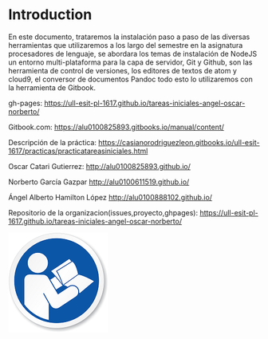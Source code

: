 # Introduction

En este documento, trataremos la instalación paso a paso de las diversas herramientas que utilizaremos a los largo del semestre en la asignatura procesadores de lenguaje, se abordara los temas de instalación de NodeJS un entorno multi-plataforma para la capa de servidor, Git y Github, son las herramienta de control de versiones, los editores de textos de atom y cloud9, el conversor de documentos Pandoc todo esto lo utilizaremos con la herramienta de Gitbook.

gh-pages: https://ull-esit-pl-1617.github.io/tareas-iniciales-angel-oscar-norberto/

Gitbook.com: https://alu0100825893.gitbooks.io/manual/content/


Descripción de la práctica: https://casianorodriguezleon.gitbooks.io/ull-esit-1617/practicas/practicatareasiniciales.html



Oscar Catari Gutierrez: http://alu0100825893.github.io/

Norberto García Gazpar http://alu0100611519.github.io/

Ángel Alberto Hamilton López http://alu0100888102.github.io/


Repositorio de la organizacion(issues,proyecto,ghpages):  https://ull-esit-pl-1617.github.io/tareas-iniciales-angel-oscar-norberto/


![](/assets/manual.png)

